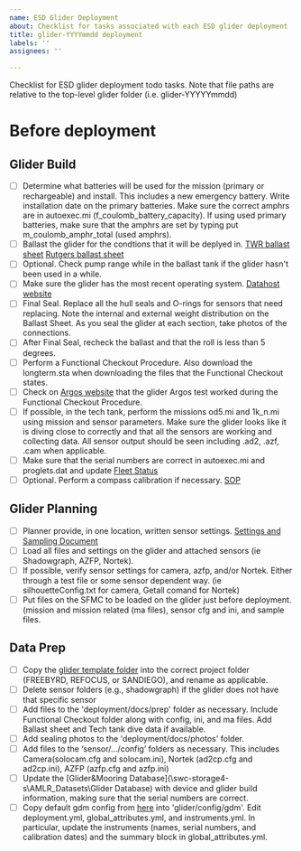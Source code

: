 ```yaml
---
name: ESD Glider Deployment
about: Checklist for tasks associated with each ESD glider deployment
title: glider-YYYYmmdd deployment
labels: ''
assignees: ''

---
```


Checklist for ESD glider deployment todo tasks. Note that file paths are relative to the top-level glider folder (i.e. glider-YYYYYmmdd)

# Before deployment

## Glider Build
- [ ] Determine what batteries will be used for the mission (primary or rechargeable) and install. This includes a new emergency battery. Write installation date on the primary batteries. Make sure the correct amphrs are in autoexec.mi (f_coulomb_battery_capacity). If using used primary batteries, make sure that the amphrs are set by typing put m_coulomb_amphr_total (used amphrs).
- [ ] Ballast the glider for the condtions that it will be deplyed in. [TWR ballast sheet](https://datahost.webbresearch.com/download/file.php?id=91) [Rutgers ballast sheet](https://docs.google.com/spreadsheets/d/1BrgEZyT4qzZ22Rkcxc7ZHFRZ-m1zfW3o/edit?usp=sharing&ouid=102683297276185841842&rtpof=true&sd=true)
- [ ] Optional. Check pump range while in the ballast tank if the glider hasn't been used in a while.
- [ ] Make sure the glider has the most recent operating system. [Datahost website](https://datahost.webbresearch.com/files.php?cwd=/glider)
- [ ] Final Seal. Replace all the hull seals and O-rings for sensors that need replacing. Note the internal and external weight distribution on the Ballast Sheet. As you seal the glider at each section, take photos of the connections.
- [ ] After Final Seal, recheck the ballast and that the roll is less than 5 degrees.
- [ ] Perform a Functional Checkout Procedure. Also download the longterm.sta when downloading the files that the Functional Checkout states. 
- [ ] Check on [Argos website](https://argos-system.clsamerica.com/argos-cwi2/login.html) that the glider Argos test worked during the Functional Checkout Procedure.
- [ ] If possible, in the tech tank, perform the missions od5.mi and 1k_n.mi using mission and sensor parameters. Make sure the glider looks like it is diving close to correctly and that all the sensors are working and collecting data. All sensor output should be seen including .ad2, .azf, .cam when applicable. 
- [ ] Make sure that the serial numbers are correct in autoexec.mi and proglets.dat and update [Fleet Status](https://docs.google.com/spreadsheets/d/1tB3QNKYx8qOYYS9QZotekBAx0y-_n2d-EZPjFFdYNuU/edit?gid=0#gid=0)
- [ ] Optional. Perform a compass calibration if necessary. [SOP](https://docs.google.com/document/d/1Ny_K8jxSWA71vFyzvtJ7bK2i5aDPo2gu/edit?usp=sharing&ouid=102683297276185841842&rtpof=true&sd=true)
## Glider Planning
- [ ] Planner provide, in one location, written sensor settings. [Settings and Sampling Document](https://docs.google.com/spreadsheets/d/1SNjvXY9RhGC8St3bXdfQx6tWN10sF8evctD0B_RcTKk/edit?gid=0#gid=0)
- [ ] Load all files and settings on the glider and attached sensors (ie Shadowgraph, AZFP, Nortek).
- [ ] If possible, verify sensor settings for camera, azfp, and/or Nortek. Either through a test file or some sensor dependent way. (ie silhouetteConfig.txt for camera, Getall comand for Nortek)
- [ ] Put files on the SFMC to be loaded on the glider just before deployment. (mission and mission related (ma files), sensor cfg and ini, and sample files.

## Data Prep
- [ ] Copy the [glider template folder](https://console.cloud.google.com/storage/browser/_details/amlr-gliders-deployments-dev/template-glider-YYYYmmdd.zip;tab=live_object?project=ggn-nmfs-usamlr-dev-7b99) into the correct project folder (FREEBYRD, REFOCUS, or SANDIEGO), and rename as applicable.
- [ ] Delete sensor folders (e.g., shadowgraph) if the glider does not have that specific sensor
- [ ] Add files to the 'deployment/docs/prep' folder as necessary. Include Functional Checkout folder along with config, ini, and ma files. Add Ballast sheet and Tech tank dive data if available.
- [ ] Add sealing photos to the 'deployment/docs/photos' folder.
- [ ] Add files to the ‘sensor/…/config’ folders as necessary. This includes Camera(solocam.cfg and solocam.ini), Nortek (ad2cp.cfg and ad2cp.ini), AZFP (azfp.cfg and azfp.ini)
- [ ] Update the [Glider&Mooring Database](\\swc-storage4-s\AMLR_Datasets\Glider Database) with device and glider build information, making sure that the serial numbers are correct. 
- [ ] Copy default gdm config from [here](https://github.com/us-amlr/amlr-gliders/tree/main/resources/config-templates) into 'glider/config/gdm'. Edit deployment.yml, global_attributes.yml, and instruments.yml. In particular, update the instruments (names, serial numbers, and calibration dates) and the summary block in global_attributes.yml.
